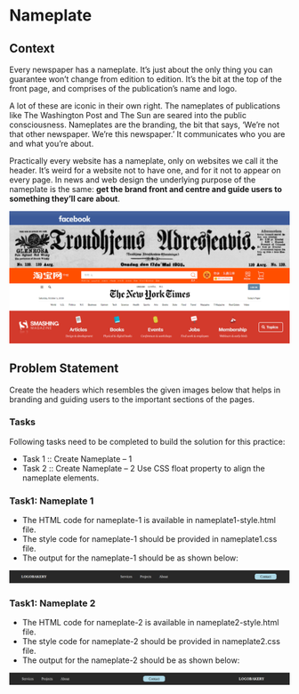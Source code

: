 # Nameplate

## Context
Every newspaper has a nameplate. It’s just about the only thing you can guarantee won’t change from edition to edition. It’s the bit at the top of the front page, and comprises of the publication’s name and logo.

A lot of these are iconic in their own right. The nameplates of publications like The Washington Post and The Sun are seared into the public consciousness. Nameplates are the branding, the bit that says, ‘We’re not that other newspaper. We’re this newspaper.’ It communicates who you are and what you’re about.

Practically every website has a nameplate, only on websites we call it the header.  It’s weird for a website not to have one, and for it not to appear on every page. In news and web design the underlying purpose of the nameplate is the same: **get the brand front and centre and guide users to something they’ll care about**.

![](./nameplate-collage.jpeg)

## Problem Statement

Create the headers which resembles the given images below that helps in branding and guiding users to the important sections of the pages.  

### Tasks

Following tasks need to be completed to build the solution for this practice:​
- Task 1 :: Create Nameplate – 1​
- Task 2 :: Create Nameplate – 2​
Use CSS float property to align the nameplate elements. ​​

### Task1: Nameplate 1

- The HTML code for nameplate-1 is available in nameplate1-style.html file.​
- The style code for nameplate-1 should be provided in nameplate1.css file.​
- The output for the nameplate-1 should be as shown below:

![](./nameplate1.png)

### Task1: Nameplate 2

- The HTML code for nameplate-2 is available in nameplate2-style.html file.​
- The style code for nameplate-2 should be provided in nameplate2.css file.​
- The output for the nameplate-2 should be as shown below:

![](./nameplate2.png)
